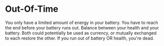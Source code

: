 # Out-Of-Time
You only have a limited amount of energy in your battery. You have to reach the end before your battery runs out. Balance between your health and your battery. Both could potentially be used as currency, or mutually exchanged to each restore the other. If you run out of battery OR health, you're dead.
